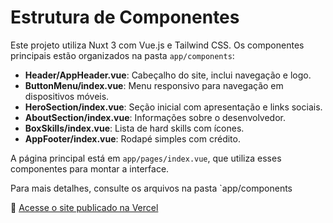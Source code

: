 # Estrutura de Componentes

Este projeto utiliza Nuxt 3 com Vue.js e Tailwind CSS. Os componentes principais estão organizados na pasta `app/components`:

- **Header/AppHeader.vue**: Cabeçalho do site, inclui navegação e logo.
- **ButtonMenu/index.vue**: Menu responsivo para navegação em dispositivos móveis.
- **HeroSection/index.vue**: Seção inicial com apresentação e links sociais.
- **AboutSection/index.vue**: Informações sobre o desenvolvedor.
- **BoxSkills/index.vue**: Lista de hard skills com ícones.
- **AppFooter/index.vue**: Rodapé simples com crédito.

A página principal está em `app/pages/index.vue`, que utiliza esses componentes para montar a interface.

Para mais detalhes, consulte os arquivos na pasta `app/components

🔗 [Acesse o site publicado na Vercel](https://portifolio-du.vercel.app/)
